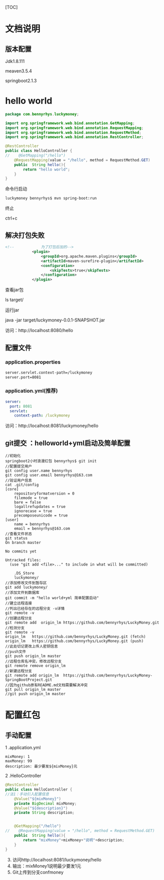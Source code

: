 [TOC]

# 文档说明

## 版本配置

Jdk1.8.111

meaven3.5.4

springboot2.1.3

# hello world

```java
package com.bennyrhys.luckymoney;

import org.springframework.web.bind.annotation.GetMapping;
import org.springframework.web.bind.annotation.RequestMapping;
import org.springframework.web.bind.annotation.RequestMethod;
import org.springframework.web.bind.annotation.RestController;

@RestController
public class HelloController {
//    @GetMapping("/hello")
    @RequestMapping(value = "/hello", method = RequestMethod.GET)
    public  String hello(){
        return "hello world";
    }
}
```

命令行启动

```luckymoney bennyrhys$ mvn spring-boot:run```

终止

ctrl+c

## 解决打包失败

```xml
<!--            为了打包后加的-->
            <plugin>
                <groupId>org.apache.maven.plugins</groupId>
                <artifactId>maven-surefire-plugin</artifactId>
                <configuration>
                    <skipTests>true</skipTests>
                </configuration>
            </plugin>
```

查看jar包

ls target/

运行jar

java -jar target/luckymoney-0.0.1-SNAPSHOT.jar

访问：http://localhost:8080/hello

## 配置文件

###  application.properties

```xml
server.servlet.context-path=/luckymoney
server.port=8081
```

### application.yml(推荐)

```yml
server:
  port: 8081
  servlet:
    context-path: /luckymoney
```

访问：http://localhost:8081/luckymoney/hello

## git提交 ：helloworld+yml启动及简单配置

```
//初始化
springboot2小时浪漫红包 bennyrhys$ git init
//配置提交用户
git config user.name bennyrhys
git config user.email bennyrhys@163.com
//验证用户信息
cat .git/config
[core]
	repositoryformatversion = 0
	filemode = true
	bare = false
	logallrefupdates = true
	ignorecase = true
	precomposeunicode = true
[user]
	name = bennyrhys
	email = bennyrhys@163.com
//查看文件状态
git status
On branch master

No commits yet

Untracked files:
  (use "git add <file>..." to include in what will be committed)

	.DS_Store
	luckymoney/
//添加修改文件到暂存区
git add luckymoney/
//添加文件到数据库
git commit -m "hello world+yml 简单配置启动"
//建立远程连接
//列出已经存在的远程分支 -v详情
git remote -v
//创建远程分支
git remote add  origin_lm https://github.com/bennyrhys/LuckyMoney.git 
//检测分支
git remote -v
origin_lm	https://github.com/bennyrhys/LuckyMoney.git (fetch)
origin_lm	https://github.com/bennyrhys/LuckyMoney.git (push)
//此处切记更改上传人密钥信息
//push文件
git push origin_lm master
//远程仓库名冲突，修改远程分支
git remote remove origin_lm
//新建远程分支
git remote add origin_lm  https://github.com/bennyrhys/LuckyMoney-SpringBootProject.git
//因为github原有README.md文档需要解决冲突
git pull origin_lm master
//git push origin_lm master
```

# 配置红包

## 手动配置

1 .application.yml

```properties
mixMoney: 1
maxMoney: 99
description: 最少要发${mixMoney}元
```

2 .HelloController

```java
@RestController
public class HelloController {
//法1：手动引入配置信息
    @Value("${mixMoney}")
    private BigDecimal mixMoney;
    @Value("${description}")
    private String description;


    @GetMapping("/hello")
//    @RequestMapping(value = "/hello", method = RequestMethod.GET)
    public  String hello(){
        return "mixMoney"+mixMoney+"说明"+description;
    }
}
```

3. 访问http://localhost:8081/luckymoney/hello
4. 输出：mixMoney1说明最少要发1元
5. Git上传到分支confmoney

